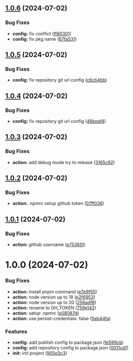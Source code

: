 ## [1.0.6](https://github.com/yingfeidai/test-for-auto-release/compare/v1.0.5...v1.0.6) (2024-07-02)


### Bug Fixes

* **config:** fix conflict ([ff80301](https://github.com/yingfeidai/test-for-auto-release/commit/ff803015040e7d7cedafe125110444cb81345aa6))
* **config:** fix pkg name ([67fa531](https://github.com/yingfeidai/test-for-auto-release/commit/67fa531ede8ef620613482f7fad7bc90724ddfc9))

## [1.0.5](https://github.com/yingfeidai/test-for-auto-release/compare/v1.0.4...v1.0.5) (2024-07-02)


### Bug Fixes

* **config:** fix repository git url config ([c6cb4bb](https://github.com/yingfeidai/test-for-auto-release/commit/c6cb4bbc6a3c6041377ef6647193302167e42cb4))

## [1.0.4](https://github.com/YingfeiDai/test-for-auto-release/compare/v1.0.3...v1.0.4) (2024-07-02)


### Bug Fixes

* **config:** fix repository git url config ([48beaf4](https://github.com/YingfeiDai/test-for-auto-release/commit/48beaf4fc68fa57b72999bc1ac3d9d77755ca519))

## [1.0.3](https://github.com/YingfeiDai/test-for-auto-release/compare/v1.0.2...v1.0.3) (2024-07-02)


### Bug Fixes

* **action:** add debug mode try to release ([3165c92](https://github.com/YingfeiDai/test-for-auto-release/commit/3165c92a35b357ef645e157b5c8b41fc302f510e))

## [1.0.2](https://github.com/YingfeiDai/test-for-auto-release/compare/v1.0.1...v1.0.2) (2024-07-02)


### Bug Fixes

* **action:** .npmrc setup github token ([07ff036](https://github.com/YingfeiDai/test-for-auto-release/commit/07ff036bf6fa469a91c4d6eb15ffe5c1d49ae0d0))

## [1.0.1](https://github.com/YingfeiDai/test-for-auto-release/compare/v1.0.0...v1.0.1) (2024-07-02)


### Bug Fixes

* **action:** github username ([e75365f](https://github.com/YingfeiDai/test-for-auto-release/commit/e75365f65b7ad2047faf31ce06f735a26f8cd684))

# 1.0.0 (2024-07-02)


### Bug Fixes

* **action:** install pnpm command ([e7e9f55](https://github.com/YingfeiDai/test-for-auto-release/commit/e7e9f559f7fb1832baef410e18092ef9793107bd))
* **action:** node version up to 18 ([e2f6953](https://github.com/YingfeiDai/test-for-auto-release/commit/e2f695340e7dc3879713bfb696c69f43b1ffe60d))
* **action:** node version up to 20 ([258adf8](https://github.com/YingfeiDai/test-for-auto-release/commit/258adf841938d2bb8c767b5cc63e45a679d3c61e))
* **action:** rename to GH_TOKEN ([759e142](https://github.com/YingfeiDai/test-for-auto-release/commit/759e142881da7e4a429be7cfd4c46b8716a8bb22))
* **action:** setup .npmrc ([e08087d](https://github.com/YingfeiDai/test-for-auto-release/commit/e08087de496ded6bd1da077ba26254092b9218f4))
* **action:** use persist-credentials: false ([5eb44fa](https://github.com/YingfeiDai/test-for-auto-release/commit/5eb44fade4e9a76ce0fcd49f52729eff4920c10d))


### Features

* **config:** add publish config to package.json ([fe599cb](https://github.com/YingfeiDai/test-for-auto-release/commit/fe599cbe6c76605c3640f2cd6b16ccbdefc726d2))
* **config:** add repository config to package.json ([0011cd1](https://github.com/YingfeiDai/test-for-auto-release/commit/0011cd13359b51305249fe2fe480f296210a6676))
* **init:** init project ([905e3c3](https://github.com/YingfeiDai/test-for-auto-release/commit/905e3c36273c51f5bcebc8957ed06eef6aa9cf79))
